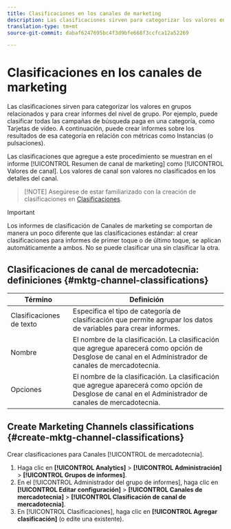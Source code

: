 ```yaml
---
title: Clasificaciones en los canales de marketing
description: Las clasificaciones sirven para categorizar los valores en grupos relacionados y para crear informes del nivel de grupo. Por ejemplo, puede clasificar todas las campañas de búsqueda paga en una categoría, como Tarjetas de vídeo. A continuación, puede crear informes sobre los resultados de esa categoría en relación con métricas como Instancias (o pulsaciones).
translation-type: tm+mt
source-git-commit: dabaf6247695bc4f3d9bfe668f3ccfca12a52269

---
```



# Clasificaciones en los canales de marketing

Las clasificaciones sirven para categorizar los valores en grupos relacionados y para crear informes del nivel de grupo. Por ejemplo, puede clasificar todas las campañas de búsqueda paga en una categoría, como Tarjetas de vídeo. A continuación, puede crear informes sobre los resultados de esa categoría en relación con métricas como Instancias (o pulsaciones).

Las clasificaciones que agregue a este procedimiento se muestran en el informe [!UICONTROL Resumen de canal de marketing] como [!UICONTROL Valores de canal]. Los valores de canal son valores no clasificados en los detalles del canal.

>[!NOTE] Asegúrese de estar familiarizado con la creación de clasificaciones en [Clasificaciones](/help/components/c-classifications2/c-classifications.md).

>[!IMPORTANT]
>
>Los informes de clasificación de Canales de marketing se comportan de manera un poco diferente que las clasificaciones estándar: al crear clasificaciones para informes de primer toque o de último toque, se aplican automáticamente a ambos. No se puede clasificar una sin clasificar la otra.

## Clasificaciones de canal de mercadotecnia: definiciones {#mktg-channel-classifications}

| Término | Definición |
|--- |--- |
| Clasificaciones de texto | Especifica el tipo de categoría de clasificación que permite agrupar los datos de variables para crear informes. |
| Nombre | El nombre de la clasificación. La clasificación que agregue aparecerá como opción de Desglose de canal en el Administrador de canales de mercadotecnia. |
| Opciones | El nombre de la clasificación. La clasificación que agregue aparecerá como opción de Desglose de canal en el Administrador de canales de mercadotecnia. |

## Create Marketing Channels classifications {#create-mktg-channel-classifications}

Crear clasificaciones para Canales [!UICONTROL de mercadotecnia].

1. Haga clic en **[!UICONTROL Analytics]** > **[!UICONTROL Administración]** > **[!UICONTROL Grupos de informes]**.
1. En el [!UICONTROL Administrador del grupo de informes], haga clic en **[!UICONTROL Editar configuración]** > **[!UICONTROL Canales de mercadotecnia]** > **[!UICONTROL Clasificación de canal de mercadotecnia]**.
1. En [!UICONTROL Clasificaciones], haga clic en **[!UICONTROL Agregar clasificación]** (o edite una existente).
